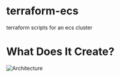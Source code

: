 # terraform-ecs
terraform scripts for an ecs cluster

# What Does It Create?
![Architecture](https://raw.githubusercontent.com/roylines/terraform-ecs/master/ECS%20Architecture.png)

